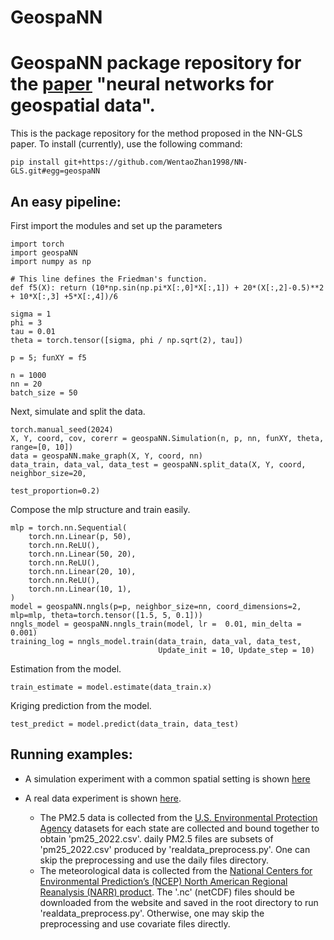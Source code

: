 # GeospaNN
GeospaNN package repository for the [paper](https://arxiv.org/pdf/2304.09157.pdf) "neural networks for geospatial data".
=======
This is the package repository for the method proposed in the NN-GLS paper. To install (currently), use the following command:

```commandline\
pip install git+https://github.com/WentaoZhan1998/NN-GLS.git#egg=geospaNN
```

## An easy pipeline:

First import the modules and set up the parameters
```commandline\
import torch
import geospaNN
import numpy as np

# This line defines the Friedman's function.
def f5(X): return (10*np.sin(np.pi*X[:,0]*X[:,1]) + 20*(X[:,2]-0.5)**2 + 10*X[:,3] +5*X[:,4])/6

sigma = 1
phi = 3
tau = 0.01
theta = torch.tensor([sigma, phi / np.sqrt(2), tau])

p = 5; funXY = f5

n = 1000
nn = 20
batch_size = 50
```

Next, simulate and split the data.
```commandline\
torch.manual_seed(2024)
X, Y, coord, cov, corerr = geospaNN.Simulation(n, p, nn, funXY, theta, range=[0, 10])
data = geospaNN.make_graph(X, Y, coord, nn)
data_train, data_val, data_test = geospaNN.split_data(X, Y, coord, neighbor_size=20,
                                                   test_proportion=0.2)
```    

Compose the mlp structure and train easily.
```commandline\                                      
mlp = torch.nn.Sequential(
    torch.nn.Linear(p, 50),
    torch.nn.ReLU(),
    torch.nn.Linear(50, 20),
    torch.nn.ReLU(),
    torch.nn.Linear(20, 10),
    torch.nn.ReLU(),
    torch.nn.Linear(10, 1),
)
model = geospaNN.nngls(p=p, neighbor_size=nn, coord_dimensions=2, mlp=mlp, theta=torch.tensor([1.5, 5, 0.1]))
nngls_model = geospaNN.nngls_train(model, lr =  0.01, min_delta = 0.001)
training_log = nngls_model.train(data_train, data_val, data_test,
                                 Update_init = 10, Update_step = 10)
```

Estimation from the model.
```commandline\
train_estimate = model.estimate(data_train.x)
```

Kriging prediction from the model.
```commandline\
test_predict = model.predict(data_train, data_test)
```


## Running examples:
* A simulation experiment with a common spatial setting is shown [here](https://github.com/WentaoZhan1998/NN-GLS/blob/main/Example_simulation.ipynb)

* A real data experiment is shown [here](https://github.com/WentaoZhan1998/NN-GLS/blob/main/Example_realdata.ipynb). 
    * The PM2.5 data is collected from the [U.S. Environmental Protection Agency](https://www.epa.gov/outdoor-air-quality-data/download-daily-data) datasets for each state are collected and bound together to obtain 'pm25_2022.csv'. daily PM2.5 files are subsets of 'pm25_2022.csv' produced by 'realdata_preprocess.py'. One can skip the preprocessing and use the daily files directory. 
    * The meteorological data is collected from the [National Centers for Environmental Prediction’s (NCEP) North American Regional Reanalysis (NARR) product](https://psl.noaa.gov/data/gridded/data.narr.html). The '.nc' (netCDF) files should be downloaded from the website and saved in the root directory to run 'realdata_preprocess.py'. Otherwise, one may skip the preprocessing and use covariate files directly. 


